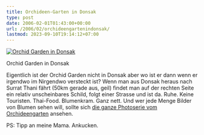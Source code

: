 ```yaml
---
title: Orchideen-Garten in Donsak
type: post
date: 2006-02-01T01:43:00+00:00
url: /2006/02/orchideengartenindonsak/
lastmod: 2023-09-10T19:14:12+07:00
---
```

<div class="flickr">
  <a href="http://www.flickr.com/photos/schreibblogade/93506575/" title="Orchid Garden in Donsak"><img src="//static.flickr.com/26/93506575_eb4b13b03d.jpg" alt="Orchid Garden in Donsak" /></a></p>

  <p>
    Orchid Garden in Donsak
  </p>
</div>

Eigentlich ist der Orchid Garden nicht in Donsak aber wo ist er dann wenn er irgendwo im Nirgendwo versteckt ist? Wenn man aus Donsak heraus nach Surrat Thani fährt (50km gerade aus, geil) findet man auf der rechten Seite ein relativ unscheinbares Schild, folgt einer Strasse und ist da. Ruhe. Keine Touristen. Thai-Food. Blumenkram. Ganz nett. Und wer jede Menge Bilder von Blumen sehen will, sollte sich [die ganze Photoserie vom Orchideengarten][1] ansehen.

PS: Tipp an meine Mama. Ankucken.

 [1]: http://flickr.com/photos/schreibblogade/sets/72057594056787914/
